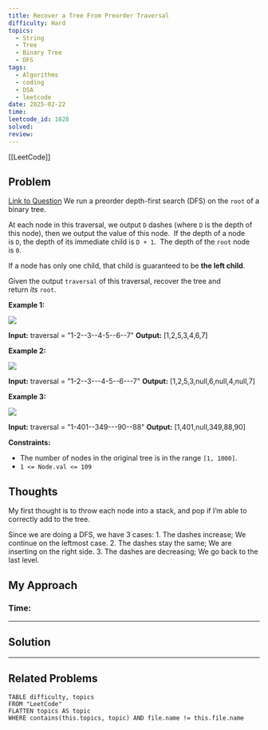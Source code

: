 ```yaml
---
title: Recover a Tree From Preorder Traversal
difficulty: Hard
topics:
  - String
  - Tree
  - Binary Tree
  - DFS
tags:
  - Algorithms
  - coding
  - DSA
  - leetcode
date: 2025-02-22
time: 
leetcode_id: 1028
solved: 
review:
---
```

[[LeetCode]]

## Problem
[Link to Question](https://leetcode.com/problems/recover-a-tree-from-preorder-traversal/?envType=daily-question&envId=2025-02-22)
We run a preorder depth-first search (DFS) on the `root` of a binary tree.

At each node in this traversal, we output `D` dashes (where `D` is the depth of this node), then we output the value of this node.  If the depth of a node is `D`, the depth of its immediate child is `D + 1`.  The depth of the `root` node is `0`.

If a node has only one child, that child is guaranteed to be **the left child**.

Given the output `traversal` of this traversal, recover the tree and return _its_ `root`.

**Example 1:**

![](https://assets.leetcode.com/uploads/2024/09/10/recover_tree_ex1.png)

**Input:** traversal = "1-2--3--4-5--6--7"
**Output:** [1,2,5,3,4,6,7]

**Example 2:**

![](https://assets.leetcode.com/uploads/2024/09/10/recover_tree_ex2.png)

**Input:** traversal = "1-2--3---4-5--6---7"
**Output:** [1,2,5,3,null,6,null,4,null,7]

**Example 3:**

![](https://assets.leetcode.com/uploads/2024/09/10/recover_tree_ex3.png)

**Input:** traversal = "1-401--349---90--88"
**Output:** [1,401,null,349,88,90]

**Constraints:**

- The number of nodes in the original tree is in the range `[1, 1000]`.
- `1 <= Node.val <= 109`

## Thoughts
My first thought is to throw each node into a stack, and pop if I’m able to correctly add to the tree. 

Since we are doing a DFS, we have 3 cases:
	1. The dashes increase; We continue on the leftmost case.
	2. The dashes stay the same; We are inserting on the right side.
	3. The dashes are decreasing; We go back to the last level.

## My Approach
### Time: 


---
## Solution




---
## Related Problems
```dataview
TABLE difficulty, topics
FROM "LeetCode"
FLATTEN topics AS topic
WHERE contains(this.topics, topic) AND file.name != this.file.name
```
